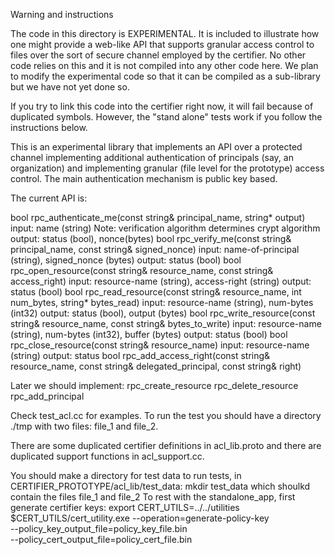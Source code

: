 Warning and instructions

The code in this directory is EXPERIMENTAL.  It is included to illustrate
how one might provide a web-like API that supports granular access control to files
over the sort of secure channel employed by the certifier.  No other code relies
on this and it is not compiled into any other code here.  We plan to modify
the experimental code so that it can be compiled as a sub-library but we have
not yet done so.

If you try to link this code into the certifier right now, it will fail because
of duplicated symbols.  However, the "stand alone" tests work if you follow the
instructions below.

This is an experimental library that implements an API over a protected
channel implementing additional authentication of principals (say, an
organization) and implementing granular (file level for the prototype) access
control.  The main authentication mechanism is public key based.

The current API is:

bool rpc_authenticate_me(const string& principal_name, string* output)
  input: name (string)  Note: verification algorithm determines crypt algorithm
  output: status (bool), nonce(bytes)
bool rpc_verify_me(const string& principal_name, const string& signed_nonce)
  input: name-of-principal (string), signed_nonce (bytes)
  output: status (bool)
bool rpc_open_resource(const string& resource_name, const string& access_right)
  input: resource-name (string), access-right (string)
  output: status (bool)
bool rpc_read_resource(const string& resource_name, int num_bytes, string* bytes_read)
  input: resource-name (string), num-bytes (int32)
  output: status (bool), output (bytes)
bool rpc_write_resource(const string& resource_name, const string& bytes_to_write)
  input: resource-name (string), num-bytes (int32), buffer (bytes)
  output: status (bool)
bool rpc_close_resource(const string& resource_name)
  input: resource-name (string)
  output: status
bool rpc_add_access_right(const string& resource_name, const string& delegated_principal,
                          const string& right)

Later we should implement:
rpc_create_resource
rpc_delete_resource
rpc_add_principal

Check test_acl.cc for examples.  To run the test you should have a directory ./tmp with
two files: file_1 and file_2.

There are some duplicated certifier definitions in acl_lib.proto and there are duplicated
support functions in acl_support.cc.

You should make a directory for test data to run tests, in
CERTIFIER_PROTOTYPE/acl_lib/test_data:
  mkdir test_data
which shoulkd contain the files file_1 and file_2
To rest with the standalone_app, first generate certifier keys:
export CERT_UTILS=../../utilities
$CERT_UTILS/cert_utility.exe --operation=generate-policy-key  \
                   --policy_key_output_file=policy_key_file.bin \
                   --policy_cert_output_file=policy_cert_file.bin


